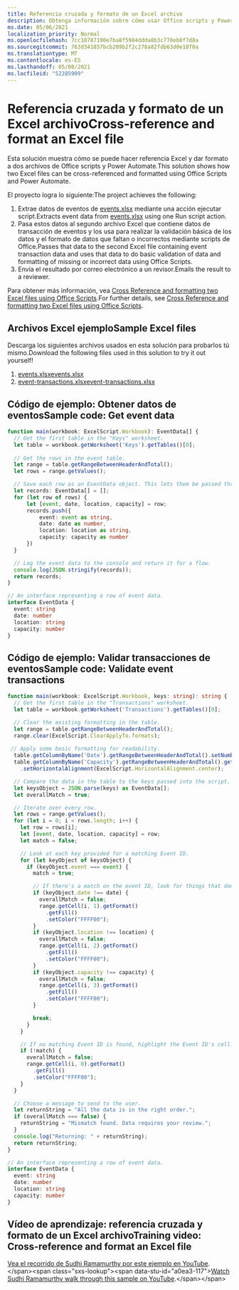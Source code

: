 ```yaml
---
title: Referencia cruzada y formato de un Excel archivo
description: Obtenga información sobre cómo usar Office scripts y Power Automate para hacer referencia cruzada y dar formato a un Excel archivo.
ms.date: 05/06/2021
localization_priority: Normal
ms.openlocfilehash: 7cc10787190e7ba8f5984ddda8b3c770eb0f7d8a
ms.sourcegitcommit: 763d341857bcb209b2f2c278a82fdb63d0e18f0a
ms.translationtype: MT
ms.contentlocale: es-ES
ms.lasthandoff: 05/08/2021
ms.locfileid: "52285909"
---
```

# <a name="cross-reference-and-format-an-excel-file"></a><span data-ttu-id="a0ea3-103">Referencia cruzada y formato de un Excel archivo</span><span class="sxs-lookup"><span data-stu-id="a0ea3-103">Cross-reference and format an Excel file</span></span>

<span data-ttu-id="a0ea3-104">Esta solución muestra cómo se puede hacer referencia Excel y dar formato a dos archivos de Office scripts y Power Automate.</span><span class="sxs-lookup"><span data-stu-id="a0ea3-104">This solution shows how two Excel files can be cross-referenced and formatted using Office Scripts and Power Automate.</span></span>

<span data-ttu-id="a0ea3-105">El proyecto logra lo siguiente:</span><span class="sxs-lookup"><span data-stu-id="a0ea3-105">The project achieves the following:</span></span>

1. <span data-ttu-id="a0ea3-106">Extrae datos de eventos de <a href="events.xlsx">events.xlsx</a> mediante una acción ejecutar script.</span><span class="sxs-lookup"><span data-stu-id="a0ea3-106">Extracts event data from <a href="events.xlsx">events.xlsx</a> using one Run script action.</span></span>
1. <span data-ttu-id="a0ea3-107">Pasa estos datos al segundo archivo Excel que contiene datos de transacción de eventos y los usa para realizar la validación básica de los datos y el formato de datos que faltan o incorrectos mediante scripts de Office.</span><span class="sxs-lookup"><span data-stu-id="a0ea3-107">Passes that data to the second Excel file containing event transaction data and uses that data to do basic validation of data and formatting of missing or incorrect data using Office Scripts.</span></span>
1. <span data-ttu-id="a0ea3-108">Envía el resultado por correo electrónico a un revisor.</span><span class="sxs-lookup"><span data-stu-id="a0ea3-108">Emails the result to a reviewer.</span></span>

<span data-ttu-id="a0ea3-109">Para obtener más información, vea [Cross Reference and formatting two Excel files using Office Scripts](https://powerusers.microsoft.com/t5/Power-Automate-Cookbook/Cross-Reference-and-formatting-two-Excel-files-using-Office/td-p/728535).</span><span class="sxs-lookup"><span data-stu-id="a0ea3-109">For further details, see [Cross Reference and formatting two Excel files using Office Scripts](https://powerusers.microsoft.com/t5/Power-Automate-Cookbook/Cross-Reference-and-formatting-two-Excel-files-using-Office/td-p/728535).</span></span>

## <a name="sample-excel-files"></a><span data-ttu-id="a0ea3-110">Archivos Excel ejemplo</span><span class="sxs-lookup"><span data-stu-id="a0ea3-110">Sample Excel files</span></span>

<span data-ttu-id="a0ea3-111">Descarga los siguientes archivos usados en esta solución para probarlos tú mismo.</span><span class="sxs-lookup"><span data-stu-id="a0ea3-111">Download the following files used in this solution to try it out yourself!</span></span>

1. <span data-ttu-id="a0ea3-112"><a href="events.xlsx">events.xlsx</a></span><span class="sxs-lookup"><span data-stu-id="a0ea3-112"><a href="events.xlsx">events.xlsx</a></span></span>
1. <span data-ttu-id="a0ea3-113"><a href="event-transactions.xlsx">event-transactions.xlsx</a></span><span class="sxs-lookup"><span data-stu-id="a0ea3-113"><a href="event-transactions.xlsx">event-transactions.xlsx</a></span></span>

## <a name="sample-code-get-event-data"></a><span data-ttu-id="a0ea3-114">Código de ejemplo: Obtener datos de eventos</span><span class="sxs-lookup"><span data-stu-id="a0ea3-114">Sample code: Get event data</span></span>

```TypeScript
function main(workbook: ExcelScript.Workbook): EventData[] {
  // Get the first table in the "Keys" worksheet.
  let table = workbook.getWorksheet('Keys').getTables()[0];
  
  // Get the rows in the event table.
  let range = table.getRangeBetweenHeaderAndTotal();
  let rows = range.getValues();

  // Save each row as an EventData object. This lets them be passed through Power Automate.
  let records: EventData[] = [];
  for (let row of rows) {
      let [event, date, location, capacity] = row;
      records.push({
          event: event as string,
          date: date as number, 
          location: location as string,
          capacity: capacity as number
      })
  }

  // Log the event data to the console and return it for a flow.
  console.log(JSON.stringify(records));
  return records;
}

// An interface representing a row of event data.
interface EventData {
  event: string
  date: number
  location: string
  capacity: number
}
```

## <a name="sample-code-validate-event-transactions"></a><span data-ttu-id="a0ea3-115">Código de ejemplo: Validar transacciones de eventos</span><span class="sxs-lookup"><span data-stu-id="a0ea3-115">Sample code: Validate event transactions</span></span>

```TypeScript
function main(workbook: ExcelScript.Workbook, keys: string): string {
  // Get the first table in the "Transactions" worksheet.
  let table = workbook.getWorksheet('Transactions').getTables()[0];

  // Clear the existing formatting in the table.
  let range = table.getRangeBetweenHeaderAndTotal();
  range.clear(ExcelScript.ClearApplyTo.formats);
    
 // Apply some basic formatting for readability.
  table.getColumnByName('Date').getRangeBetweenHeaderAndTotal().setNumberFormatLocal("yyyy-mm-dd;@");
  table.getColumnByName('Capacity').getRangeBetweenHeaderAndTotal().getFormat()
    .setHorizontalAlignment(ExcelScript.HorizontalAlignment.center);

  // Compare the data in the table to the keys passed into the script.
  let keysObject = JSON.parse(keys) as EventData[];
  let overallMatch = true;

  // Iterate over every row.
  let rows = range.getValues();
  for (let i = 0; i < rows.length; i++) {
    let row = rows[i];
    let [event, date, location, capacity] = row;
    let match = false;

    // Look at each key provided for a matching Event ID.
    for (let keyObject of keysObject) {
      if (keyObject.event === event) {
        match = true;

        // If there's a match on the event ID, look for things that don't match and highlight them.
        if (keyObject.date !== date) {
          overallMatch = false;
          range.getCell(i, 1).getFormat()
            .getFill()
            .setColor("FFFF00");
        }
        if (keyObject.location !== location) {
          overallMatch = false;
          range.getCell(i, 2).getFormat()
            .getFill()
            .setColor("FFFF00");
        }
        if (keyObject.capacity !== capacity) {
          overallMatch = false;
          range.getCell(i, 3).getFormat()
            .getFill()
            .setColor("FFFF00");
        }

        break;
      }
    }

    // If no matching Event ID is found, highlight the Event ID's cell.
    if (!match) {
      overallMatch = false;
      range.getCell(i, 0).getFormat()
        .getFill()
        .setColor("FFFF00");      
    }  
  }

  // Choose a message to send to the user.
  let returnString = "All the data is in the right order.";
  if (overallMatch === false) {
    returnString = "Mismatch found. Data requires your review.";
  }
  console.log("Returning: " + returnString);
  return returnString;
}

// An interface representing a row of event data.
interface EventData {
  event: string
  date: number
  location: string
  capacity: number
}
```

## <a name="training-video-cross-reference-and-format-an-excel-file"></a><span data-ttu-id="a0ea3-116">Vídeo de aprendizaje: referencia cruzada y formato de un Excel archivo</span><span class="sxs-lookup"><span data-stu-id="a0ea3-116">Training video: Cross-reference and format an Excel file</span></span>

<span data-ttu-id="a0ea3-117">[Vea el recorrido de Sudhi Ramamurthy por este ejemplo en YouTube](https://youtu.be/dVwqBf483qo").</span><span class="sxs-lookup"><span data-stu-id="a0ea3-117">[Watch Sudhi Ramamurthy walk through this sample on YouTube](https://youtu.be/dVwqBf483qo").</span></span>
